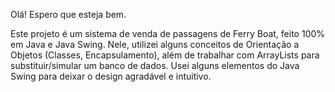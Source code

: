 Olá! Espero que esteja bem.

Este projeto é um sistema de venda de passagens de Ferry Boat, feito 100% em Java e Java Swing.
Nele, utilizei alguns conceitos de Orientação a Objetos (Classes, Encapsulamento), além de trabalhar com ArrayLists para substituir/simular um banco de dados.
Usei alguns elementos do Java Swing para deixar o design agradável e intuitivo.
